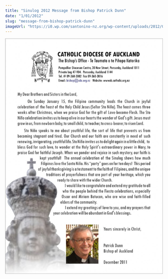 ```yaml
---
title: "Sinulog 2012 Message from Bishop Patrick Dunn"
date: "1/01/2012"
slug: "message-from-bishop-patrick-dunn"
imageUrl: "https://i0.wp.com/santonino-nz.org/wp-content/uploads/2012/01/dunn-686x1024.jpg?resize=686%2C1024"
---
```


[![](assets\images\dunn-686x1024.jpg "dunn")](https://i0.wp.com/santonino-nz.org/wp-content/uploads/2012/01/dunn.jpg)
